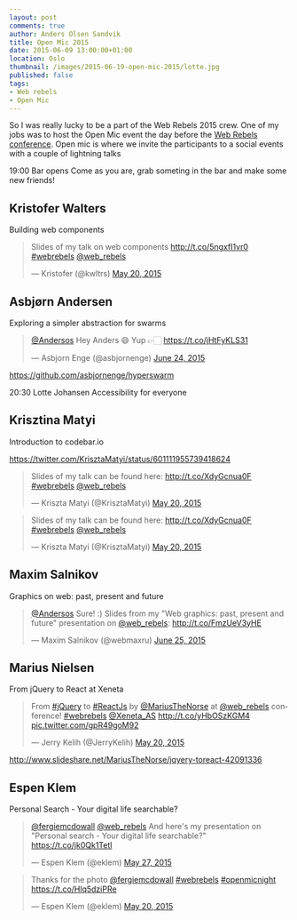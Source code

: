 ```yaml
---
layout: post
comments: true
author: Anders Olsen Sandvik
title: Open Mic 2015
date: 2015-06-09 13:00:00+01:00
location: Oslo
thumbnail: /images/2015-06-19-open-mic-2015/lotte.jpg
published: false
tags:
- Web rebels
- Open Mic
---
```


So I was really lucky to be a part of the Web Rebels 2015 crew. One of my jobs was to host the Open Mic event the day before the [Web Rebels conference](https://www.webrebels.org/). Open mic is where we invite the participants to a social events with a couple of lightning talks


19:00
Bar opens
Come as you are, grab someting in the bar and make some new friends!

## Kristofer Walters
Building web components
<blockquote class="twitter-tweet" lang="en"><p lang="en" dir="ltr">Slides of my talk on web components <a href="http://t.co/5ngxfI1vr0">http://t.co/5ngxfI1vr0</a> <a href="https://twitter.com/hashtag/webrebels?src=hash">#webrebels</a> <a href="https://twitter.com/web_rebels">@web_rebels</a></p>&mdash; Kristofer (@kwltrs) <a href="https://twitter.com/kwltrs/status/601100893065449473">May 20, 2015</a></blockquote>
<script async src="//platform.twitter.com/widgets.js" charset="utf-8"></script>

## Asbjørn Andersen
Exploring a simpler abstraction for swarms

<blockquote class="twitter-tweet" data-conversation="none" lang="en"><p lang="en" dir="ltr"><a href="https://twitter.com/Andersos">@Andersos</a> Hey Anders 😄 Yup 👉🏻 <a href="https://t.co/jHtFyKLS31">https://t.co/jHtFyKLS31</a></p>&mdash; Asbjorn Enge (@asbjornenge) <a href="https://twitter.com/asbjornenge/status/613839068955340800">June 24, 2015</a></blockquote>
<script async src="//platform.twitter.com/widgets.js" charset="utf-8"></script>

https://github.com/asbjornenge/hyperswarm

20:30
Lotte Johansen
Accessibility for everyone

## Krisztina Matyi
Introduction to codebar.io

https://twitter.com/KrisztaMatyi/status/601111955739418624

<blockquote class="twitter-tweet" lang="en"><p lang="en" dir="ltr">Slides of my talk can be found here: <a href="http://t.co/XdyGcnua0F">http://t.co/XdyGcnua0F</a>&#10;<a href="https://twitter.com/hashtag/webrebels?src=hash">#webrebels</a> <a href="https://twitter.com/web_rebels">@web_rebels</a></p>&mdash; Kriszta Matyi (@KrisztaMatyi) <a href="https://twitter.com/KrisztaMatyi/status/601111955739418624">May 20, 2015</a></blockquote>
<script async src="//platform.twitter.com/widgets.js" charset="utf-8"></script>

<blockquote class="twitter-tweet" lang="en"><p lang="en" dir="ltr">Slides of my talk can be found here: <a href="http://t.co/XdyGcnua0F">http://t.co/XdyGcnua0F</a>&#10;<a href="https://twitter.com/hashtag/webrebels?src=hash">#webrebels</a> <a href="https://twitter.com/web_rebels">@web_rebels</a></p>&mdash; Kriszta Matyi (@KrisztaMatyi) <a href="https://twitter.com/KrisztaMatyi/status/601111955739418624">May 20, 2015</a></blockquote>
<script async src="//platform.twitter.com/widgets.js" charset="utf-8"></script>

## Maxim Salnikov
Graphics on web: past, present and future

<blockquote class="twitter-tweet" data-conversation="none" lang="en"><p lang="en" dir="ltr"><a href="https://twitter.com/Andersos">@Andersos</a> Sure! :) Slides from my &quot;Web graphics:&#10;past, present and future&quot; presentation on <a href="https://twitter.com/web_rebels">@web_rebels</a>: <a href="http://t.co/FmzUeV3yHE">http://t.co/FmzUeV3yHE</a></p>&mdash; Maxim Salnikov (@webmaxru) <a href="https://twitter.com/webmaxru/status/613977063431798785">June 25, 2015</a></blockquote>
<script async src="//platform.twitter.com/widgets.js" charset="utf-8"></script>

## Marius Nielsen
From jQuery to React at Xeneta

<blockquote class="twitter-tweet" lang="en"><p lang="en" dir="ltr">From <a href="https://twitter.com/hashtag/jQuery?src=hash">#jQuery</a> to <a href="https://twitter.com/hashtag/ReactJs?src=hash">#ReactJs</a> by <a href="https://twitter.com/MariusTheNorse">@MariusTheNorse</a> at <a href="https://twitter.com/web_rebels">@web_rebels</a> conference! <a href="https://twitter.com/hashtag/webrebels?src=hash">#webrebels</a> <a href="https://twitter.com/Xeneta_AS">@Xeneta_AS</a> <a href="http://t.co/yHbOSzKGM4">http://t.co/yHbOSzKGM4</a> <a href="http://t.co/gpR49goM92">pic.twitter.com/gpR49goM92</a></p>&mdash; Jerry Kelih (@JerryKelih) <a href="https://twitter.com/JerryKelih/status/601111664440795136">May 20, 2015</a></blockquote>
<script async src="//platform.twitter.com/widgets.js" charset="utf-8"></script>

http://www.slideshare.net/MariusTheNorse/jqyery-toreact-42091336

## Espen Klem
Personal Search - Your digital life searchable?


<blockquote class="twitter-tweet" lang="en"><p lang="en" dir="ltr"><a href="https://twitter.com/fergiemcdowall">@fergiemcdowall</a> <a href="https://twitter.com/web_rebels">@web_rebels</a> And here&#39;s my presentation on &quot;Personal search - Your digital life searchable?&quot; <a href="https://t.co/jk0Qk1Tetl">https://t.co/jk0Qk1Tetl</a></p>&mdash; Espen Klem (@eklem) <a href="https://twitter.com/eklem/status/603569051739250688">May 27, 2015</a></blockquote>
<script async src="//platform.twitter.com/widgets.js" charset="utf-8"></script>


<blockquote class="twitter-tweet" lang="en"><p lang="en" dir="ltr">Thanks for the photo <a href="https://twitter.com/fergiemcdowall">@fergiemcdowall</a> <a href="https://twitter.com/hashtag/webrebels?src=hash">#webrebels</a> <a href="https://twitter.com/hashtag/openmicnight?src=hash">#openmicnight</a> <a href="https://t.co/Hlq5dziPRe">https://t.co/Hlq5dziPRe</a></p>&mdash; Espen Klem (@eklem) <a href="https://twitter.com/eklem/status/601137415164682243">May 20, 2015</a></blockquote>
<script async src="//platform.twitter.com/widgets.js" charset="utf-8"></script>
